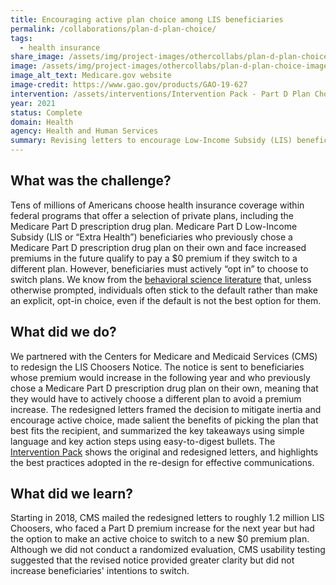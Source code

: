 ```yaml
---
title: Encouraging active plan choice among LIS beneficiaries
permalink: /collaborations/plan-d-plan-choice/
tags:
  - health insurance
share_image: /assets/img/project-images/othercollabs/plan-d-plan-choice-image.png
image: /assets/img/project-images/othercollabs/plan-d-plan-choice-image.webp
image_alt_text: Medicare.gov website
image-credit: https://www.gao.gov/products/GAO-19-627
intervention: /assets/interventions/Intervention Pack - Part D Plan Choice.pdf
year: 2021
status: Complete
domain: Health
agency: Health and Human Services
summary: Revising letters to encourage Low-Income Subsidy (LIS) beneficiaries to make an active choice between Medicare Part D prescription drug plans
---
```


## What was the challenge?
Tens of millions of Americans choose health insurance coverage within federal programs that offer a selection of private plans, including the Medicare Part D prescription drug plan. Medicare Part D Low-Income Subsidy (LIS or “Extra Health”) beneficiaries who previously chose a Medicare Part D prescription drug plan on their own and face increased premiums in the future qualify to pay a $0 premium if they switch to a different plan. However, beneficiaries must actively “opt in” to choose to switch plans. We know from the <a href="https://academic.oup.com/qje/article-abstract/124/4/1639/1917201">behavioral science literature</a> that, unless otherwise prompted, individuals often stick to the default rather than make an explicit, opt-in choice, even if the default is not the best option for them. 

## What did we do?
We partnered with the Centers for Medicare and Medicaid Services (CMS) to redesign the LIS Choosers Notice. The notice is sent to beneficiaries whose premium would increase in the following year and who previously chose a Medicare Part D prescription drug plan on their own, meaning that they would have to actively choose a different plan to avoid a premium increase. The redesigned letters framed the decision to mitigate inertia and encourage active choice, made salient the benefits of picking the plan that best fits the recipient, and summarized the key takeaways using simple language and key action steps using easy-to-digest bullets. The <a href="{{site.baseurl}}/assets/interventions/Intervention Pack - Part D Plan Choice.pdf">Intervention Pack</a> shows the original and redesigned letters, and highlights the best practices adopted in the re-design for effective communications.

## What did we learn?
Starting in 2018, CMS mailed the redesigned letters to roughly 1.2 million LIS Choosers, who faced a Part D premium increase for the next year but had the option to make an active choice to switch to a new $0 premium plan. Although we did not conduct a randomized evaluation, CMS usability testing suggested that the revised notice provided greater clarity but did not increase beneficiaries' intentions to switch.
